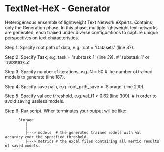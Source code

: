 # TextNet-HeX - Generator
Heterogeneous ensemble of lightweight Text Network eXperts. Contains only the Generation phase. In this phase, multiple lightweight text networks are generated, each trained under diverse configurations to capture unique perspectives on text characteristics.

Step 1: Specify root path of data, e.g. root = 'Datasets' (line 37).

Step 2: Specify Task, e.g. task = 'substask_1' (line 39). # 'substask_1' or 'substask_2'

Step 3: Specify number of iterations, e.g. N = 50 # the number of trained models to generate (line 187).

Step 4: Specify save path, e.g. root_path_save = 'Storage' (line 200).

Step 5: Specify val acc threshold, e.g. val_f1 > 0.62 (line 309). # in order to avoid saving useless models.

Step 6: Run script. When terminates your output will be like: 

          Storage
             |
             |
             |---> models  # the generated trained models with val accuracy over the specified threshold.
             |---> metrics # the excel files containing all mertic results of saved models.
